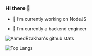 ### Hi there 👋

- 🔭 I’m currently working on NodeJS

- 🌱 I’m currently a backend engineer

![AhmedRzaKhan's github stats](https://github-readme-stats.vercel.app/api?username=ahmedrzakhan&count_private=true&show_icons=true&theme=ayu-mirage)

![Top Langs](https://github-readme-stats.vercel.app/api/top-langs/?username=ahmedrzakhan&theme=ayu-mirage&layout=compact)
